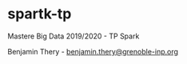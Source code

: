 # spartk-tp

Mastere Big Data 2019/2020 - TP Spark

Benjamin Thery - benjamin.thery@grenoble-inp.org
